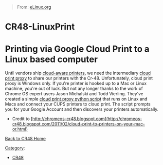 > From: [eLinux.org](http://eLinux.org/CR48-LinuxPrint "http://eLinux.org/CR48-LinuxPrint")


# CR48-LinuxPrint



# Printing via Google Cloud Print to a Linux based computer

Until vendors ship [cloud-aware
printers](http://code.google.com/apis/cloudprint/docs/overview.html), we
need the intermediary [cloud print
proxy](http://www.chromium.org/developers/design-documents/google-cloud-print-proxy-design)
to share our printers with the Cr-48. Unfortunately, cloud print proxy
is Windows only. If you're printer is hooked up to a Mac or Linux
machine, you're out of luck. But not any longer thanks to the work of
Chrome OS expert users Jason Michalski and Todd Vierling. They've
created a simple [cloud print proxy python
script](https://github.com/armooo/cloudprint) that runs on Linux and
Macs and connect your CUPS printers to cloud print. The script prompts
you for your Google Account and then discovers your printers
automatically.

-   Credit to
    [http://chromeos-cr48.blogspot.com](http://chromeos-cr48.blogspot.com/2011/02/cloud-print-to-printers-on-your-mac-or.html)





[Back to CR48 Home](http://eLinux.org/CR48 "CR48")


[Category](http://eLinux.org/Special:Categories "Special:Categories"):

-   [CR48](http://eLinux.org/Category:CR48 "Category:CR48")

